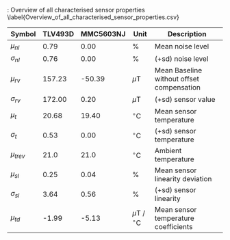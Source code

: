 : Overview of all characterised sensor properties \label{Overview_of_all_characterised_sensor_properties.csv}

| Symbol        | TLV493D | MMC5603NJ | Unit                 | Description                                |
| ------------- | ------- | --------- | -------------------- | ------------------------------------------ |
| $\mu_{nl}$    | 0.79    | 0.00      | %                    |  Mean noise level                          |
| $\sigma_{nl}$ | 0.76    | 0.00      | %                    | (+sd) noise level                          |
| $\mu_{rv}$    | 157.23  | -50.39    | $\mu$T               |  Mean Baseline without offset compensation |
| $\sigma_{rv}$ | 172.00  | 0.20      | $\mu$T               | (+sd) sensor value                         |
| $\mu_{t}$     | 20.68   | 19.40     | $^{\circ}$C          | Mean sensor temperature                    |
| $\sigma_{t}$  | 0.53    | 0.00      | $^{\circ}$C          | (+sd) sensor temperature                   |
| $\mu_{trev}$  | 21.0    | 21.0      | $^{\circ}$C          | Ambient temperature                        |
| $\mu_{sl}$    | 0.25    | 0.04      | %                    |  Mean sensor linearity deviation           |
| $\sigma_{sl}$ | 3.64    | 0.56      | %                    | (+sd) sensor linearity                     |
| $\mu_{td}$    | -1.99   | -5.13     | $\mu$T / $^{\circ}$C |  Mean sensor temperature coefficients      |
